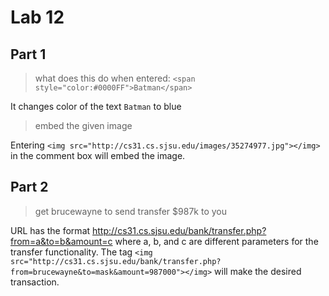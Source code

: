Lab 12
==============================

## Part 1

> what does this do when entered: `<span style="color:#0000FF">Batman</span>`

It changes color of the text `Batman` to blue

> embed the given image

Entering `<img src="http://cs31.cs.sjsu.edu/images/35274977.jpg"></img>` in the comment box will embed the image.

## Part 2

> get brucewayne to send transfer $987k to you

URL has the format http://cs31.cs.sjsu.edu/bank/transfer.php?from=a&to=b&amount=c where a, b, and c are different parameters for the transfer functionality. The tag `<img src="http://cs31.cs.sjsu.edu/bank/transfer.php?from=brucewayne&to=mask&amount=987000"></img>` will make the desired transaction.
